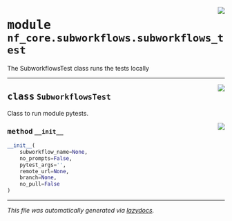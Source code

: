 <!-- markdownlint-disable -->

<a href="../../nf_core/subworkflows/subworkflows_test.py#L0"><img align="right" style="float:right;" src="https://img.shields.io/badge/-source-cccccc?style=flat-square"></a>

# <kbd>module</kbd> `nf_core.subworkflows.subworkflows_test`
The SubworkflowsTest class runs the tests locally 



---

<a href="../../nf_core/subworkflows/subworkflows_test.py#L9"><img align="right" style="float:right;" src="https://img.shields.io/badge/-source-cccccc?style=flat-square"></a>

## <kbd>class</kbd> `SubworkflowsTest`
Class to run module pytests. 

<a href="../../nf_core/subworkflows/subworkflows_test.py#L14"><img align="right" style="float:right;" src="https://img.shields.io/badge/-source-cccccc?style=flat-square"></a>

### <kbd>method</kbd> `__init__`

```python
__init__(
    subworkflow_name=None,
    no_prompts=False,
    pytest_args='',
    remote_url=None,
    branch=None,
    no_pull=False
)
```











---

_This file was automatically generated via [lazydocs](https://github.com/ml-tooling/lazydocs)._
